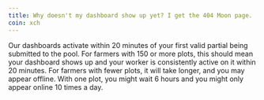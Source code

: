 ```yaml
---
title: Why doesn't my dashboard show up yet? I get the 404 Moon page.
coin: xch
---
```


Our dashboards activate within 20 minutes of your first valid partial being submitted to the pool. For farmers with 150 or more plots, this should mean your dashboard shows up and your worker is consistently active on it within 20 minutes. For farmers with fewer plots, it will take longer, and you may appear offline. With one plot, you might wait 6 hours and you might only appear online 10 times a day.
